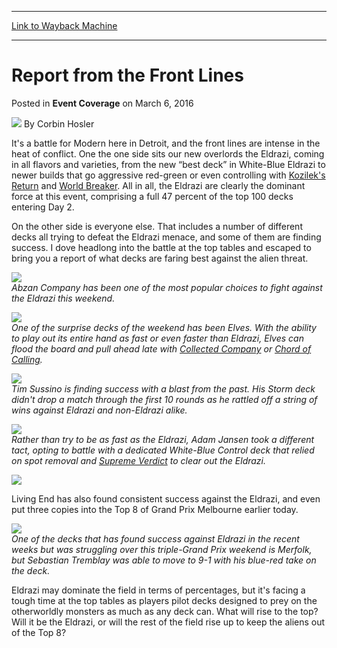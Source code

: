
---
[Link to Wayback Machine](https://web.archive.org/web/20160309020716/http://magic.wizards.com/en/events/coverage/gpdet16/report-from-the-front-lines-2016-03-06)

[_metadata_:author]:- "Corbin Hosler"
[_metadata_:description]:- "It's a battle for Modern here in Detroit, and the front lines are intense in the heat of conflict."
[_metadata_:generator]:- "Drupal 7 (http://drupal.org)"
[_metadata_:node]:- "992051"
[_metadata_:publish_date]:- "2016-03-06"
[_metadata_:source]:- "div-main-content"
[_metadata_:title]:- "Report from the Front Lines"
[_metadata_:wayback_capture_timestamp]:- "2016-03-09 02:07:16"
[_metadata_:wayback_raw_url]:- "https://web.archive.org/web/20160309020716id_/http://magic.wizards.com/en/events/coverage/gpdet16/report-from-the-front-lines-2016-03-06"
[_metadata_:wayback_url]:- "http://magic.wizards.com/en/events/coverage/gpdet16/report-from-the-front-lines-2016-03-06"
---


Report from the Front Lines
===========================



 Posted in **Event Coverage**
 on March 6, 2016 






![](https://media.magic.wizards.com/styles/auth_small/public/images/person/hosler.jpg)
By Corbin Hosler











It's a battle for Modern here in Detroit, and the front lines are intense in the heat of conflict. One the one side sits our new overlords the Eldrazi, coming in all flavors and varieties, from the new “best deck” in White-Blue Eldrazi to newer builds that go aggressive red-green or even controlling with [Kozilek's Return](http://gatherer.wizards.com/Pages/Card/Details.aspx?name=Kozilek%27s+Return) and [World Breaker](http://gatherer.wizards.com/Pages/Card/Details.aspx?name=World+Breaker). All in all, the Eldrazi are clearly the dominant force at this event, comprising a full 47 percent of the top 100 decks entering Day 2.


On the other side is everyone else. That includes a number of different decks all trying to defeat the Eldrazi menace, and some of them are finding success. I dove headlong into the battle at the top tables and escaped to bring you a report of what decks are faring best against the alien threat.


![](https://media.wizards.com/2016/events/gpdet16/gpdet16_top-tables-1.jpg)  
*Abzan Company has been one of the most popular choices to fight against the Eldrazi this weekend.*


![](https://media.wizards.com/2016/events/gpdet16/gpdet16_top-tables-2.jpg)  
*One of the surprise decks of the weekend has been Elves. With the ability to play out its entire hand as fast or even faster than Eldrazi, Elves can flood the board and pull ahead late with [Collected Company](http://gatherer.wizards.com/Pages/Card/Details.aspx?name=Collected+Company) or [Chord of Calling](http://gatherer.wizards.com/Pages/Card/Details.aspx?name=Chord+of+Calling).*


![](https://media.wizards.com/2016/events/gpdet16/gpdet16_top-tables-3.jpg)  
*Tim Sussino is finding success with a blast from the past. His Storm deck didn't drop a match through the first 10 rounds as he rattled off a string of wins against Eldrazi and non-Eldrazi alike.*


![](https://media.wizards.com/2016/events/gpdet16/gpdet16_top-tables-4.jpg)  
*Rather than try to be as fast as the Eldrazi, Adam Jansen took a different tact, opting to battle with a dedicated White-Blue Control deck that relied on spot removal and [Supreme Verdict](http://gatherer.wizards.com/Pages/Card/Details.aspx?name=Supreme+Verdict) to clear out the Eldrazi.*


![](https://media.wizards.com/2016/events/gpdet16/gpdet16_top-tables-6.jpg)  

Living End has also found consistent success against the Eldrazi, and even put three copies into the Top 8 of Grand Prix Melbourne earlier today.


![](https://media.wizards.com/2016/events/gpdet16/gpdet16_top-tables-7.jpg)  
*One of the decks that has found success against Eldrazi in the recent weeks but was struggling over this triple-Grand Prix weekend is Merfolk, but Sebastian Tremblay was able to move to 9-1 with his blue-red take on the deck.*


Eldrazi may dominate the field in terms of percentages, but it's facing a tough time at the top tables as players pilot decks designed to prey on the otherworldly monsters as much as any deck can. What will rise to the top? Will it be the Eldrazi, or will the rest of the field rise up to keep the aliens out of the Top 8?







